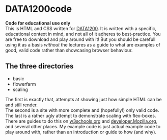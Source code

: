 # DATA1200code
**Code for educational use only**  
This is HTML and CSS written for [DATA1200](https://student.oslomet.no/studier/-/studieinfo/emne/DATA1200/2023/HØST). It is written with a specific, educational context in mind, and not all of it adheres to best-practice. You are free to download and play around with it! But you should be carefull using it as a basis *without* the lectures as a guide to what are examples of good, valid code rather than showcasing browser behaviour.   

## The three directories   
* basic
* flowerfarm
* scaling
 
The first is exactly that, attempts at showing just how simple HTML can be and still render.   
The second is a site with more complete and (hopefully!) only valid code.   
The last is a rather ugly attempt to demonstrate scaling with flex-boxes. There are guides to do this on [w3schools.org](https://www.w3schools.com/css/css_grid.asp) and [developer.Mozilla.org](https://developer.mozilla.org/en-US/docs/Web/CSS/CSS_grid_layout), and several other places. My example code is just actual example code to play around with, rather than an introduction or guide to how (and why).
